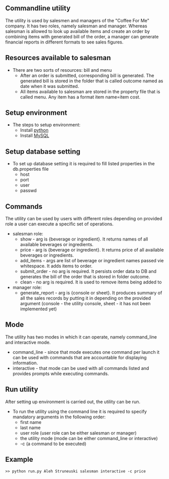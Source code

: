 ## Commandline utility
The utility is used by salesmen and managers of the "Coffee For Me" company.
It has two roles, namely salesman and manager.
Whereas salesman is allowed to look up available items and create an order
by combining items with generated bill of the order,
a manager can generate financial reports in different formats to see sales figures.

## Resources available to salesman

* There are two sorts of resources: bill and menu
    * After an order is submitted, corresponding bill is generated.
    The generated bill is stored in the folder that is called outcome named as date when it was submitted.
    * All items available to salesman are stored in the property file that is called menu.
    Any item has a format item name=item cost.

## Setup environment

* The steps to setup environment:
	* Install [python](https://www.python.org)
	* Install [MySQL](https://www.mysql.com)


## Setup database setting

* To set up database setting it is required to fill listed properties in the db.properties file
    * host
    * port
    * user
    * passwd


## Commands
The utility can be used by users with different roles depending on provided role a user can execute a specific set of operations.

* salesman role:
    * show - arg is {beverage or ingredient}. It returns names of all available beverages or ingredients.
    * price - arg is {beverage or ingredient}. It returns price of all available beverages or ingredients.
    * add_items - args are list of beverage or ingredient names passed vie whitespace. It adds items to order.
    * submit_order - no arg is required. It persists order data to DB and generates the bill of the order that is stored in folder outcome.
    * clean - no arg is required. It is used to remove items being added to 
* manager role:
    * generate_report - arg is {console or sheet}. It produces summary of all the sales records by putting it in depending on the provided argument
    (console - the utility console, sheet - it has not been implemented yet)


## Mode
The utility has two modes in which it can operate, namely command_line and interactive mode.
* command_line - since that mode executes one command per launch it can be used with commands that are accountable for displaying information.
* interactive - that mode can be used with all commands listed and provides prompts while executing commands.

## Run utility
After setting up environment is carried out, the utility can be run.

* To run the utility using the command line it is required to specify mandatory arguments in the following order:
    * first name
    * last name
    * user role (user role can be either salesman or manager)
    * the utility mode (mode can be either command_line or interactive)
    * -c (a command to be executed)


## Example

```
>> python run.py Aleh Struneuski salesman interactive -c price
```